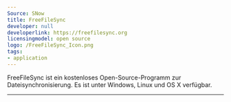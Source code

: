 ```yaml
---
Source: SNow
title: FreeFileSync
developer: null
developerlink: https://freefilesync.org
licensingmodel: open source
logo: /FreeFileSync_Icon.png
tags:
- application
---
```

FreeFileSync ist ein kostenloses Open-Source-Programm zur Dateisynchronisierung. Es ist unter Windows, Linux und OS X verfügbar.

---
